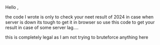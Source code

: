 Hello ,

the code I wrote is only to check your neet result of 2024 in case when server is down its tough to get it in browser so use this code to get your result in case of some server lag....

this is completely legal as I am not trying to bruteforce anything here
